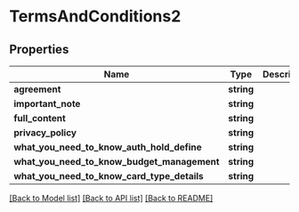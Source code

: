 # TermsAndConditions2

## Properties
Name | Type | Description | Notes
------------ | ------------- | ------------- | -------------
**agreement** | **string** |  | [optional] 
**important_note** | **string** |  | [optional] 
**full_content** | **string** |  | [optional] 
**privacy_policy** | **string** |  | [optional] 
**what_you_need_to_know_auth_hold_define** | **string** |  | [optional] 
**what_you_need_to_know_budget_management** | **string** |  | [optional] 
**what_you_need_to_know_card_type_details** | **string** |  | [optional] 

[[Back to Model list]](../README.md#documentation-for-models) [[Back to API list]](../README.md#documentation-for-api-endpoints) [[Back to README]](../README.md)


